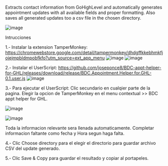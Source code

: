 Extracts contact information from GoHighLevel and automatically generates appointment updates with all available fields and proper formatting. Also saves all generated updates too a csv file in the chosen directory.

![image](https://github.com/user-attachments/assets/4a5e2675-78e3-406c-b763-a84347f7ccff)

Intrucciones

1.- Instalar  la extension TamperMonkey:
https://chromewebstore.google.com/detail/tampermonkey/dhdgffkkebhmkfjojejmpbldmpobfkfo?utm_source=ext_app_menu
![image](https://github.com/user-attachments/assets/ab66b138-faa3-44cc-a271-85d74e06d699)
![image](https://github.com/user-attachments/assets/3387829c-22e8-4a47-98e2-29a11308d133)

2.- Instalar el UserScript:
https://github.com/joseponce8/BDC-appt-helper-for-GHL/releases/download/release/BDC.Appointment.Helper.for.GHL-0.1.user.js
![image](https://github.com/user-attachments/assets/84abac38-4644-47ce-97df-4bf42d8aaa39)

3.- Para ejecutar el UserScript:
Clic secundario en cualqier parte de la pagina.
Elegir la opcion de TamperMonkey en el menu contextual >> BDC appt helper for GHL.

![image](https://github.com/user-attachments/assets/425f3e41-b840-4edc-a80d-a4bb38647f7a)

![image](https://github.com/user-attachments/assets/49823e56-2269-472d-9b8c-3a732739b3c8)

Toda la informacion relevante sera llenada automaticamente. 
Completar informacion faltante como fecha y Hora segun haga falta.

4.- Clic Choose directory para el elegir el directorio para guardar archivo CSV del update generado.

5.- Clic Save & Copy para guardar el resultado y copiar al portapeles.

